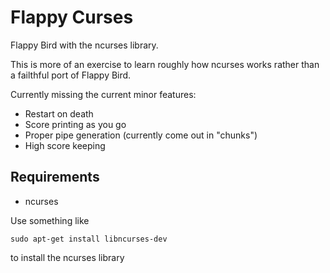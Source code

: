 Flappy Curses
=============

Flappy Bird with the ncurses library.

This is more of an exercise to learn roughly how ncurses works rather than a
failthful port of Flappy Bird.

Currently missing the current minor features:

* Restart on death
* Score printing as you go
* Proper pipe generation (currently come out in "chunks")
* High score keeping

Requirements
------------
* ncurses

Use something like

    sudo apt-get install libncurses-dev

to install the ncurses library

